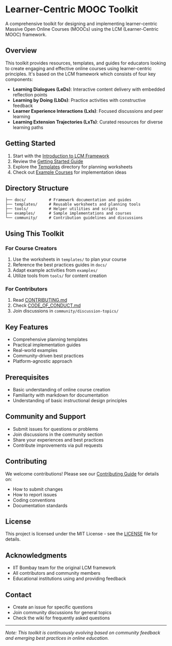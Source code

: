 # Learner-Centric MOOC Toolkit

A comprehensive toolkit for designing and implementing learner-centric Massive Open Online Courses (MOOCs) using the LCM (Learner-Centric MOOC) framework.

## Overview

This toolkit provides resources, templates, and guides for educators looking to create engaging and effective online courses using learner-centric principles. It's based on the LCM framework which consists of four key components:

- **Learning Dialogues (LeDs)**: Interactive content delivery with embedded reflection points
- **Learning by Doing (LbDs)**: Practice activities with constructive feedback
- **Learner Experience Interactions (LxIs)**: Focused discussions and peer learning
- **Learning Extension Trajectories (LxTs)**: Curated resources for diverse learning paths

## Getting Started

1. Start with the [Introduction to LCM Framework](docs/lcm-framework.md)
2. Review the [Getting Started Guide](docs/getting-started.md)
3. Explore the [Templates](templates/) directory for planning worksheets
4. Check out [Example Courses](examples/) for implementation ideas

## Directory Structure

```
├── docs/          # Framework documentation and guides
├── templates/     # Reusable worksheets and planning tools
├── tools/         # Helper utilities and scripts
├── examples/      # Sample implementations and courses
└── community/     # Contribution guidelines and discussions
```

## Using This Toolkit

### For Course Creators
1. Use the worksheets in `templates/` to plan your course
2. Reference the best practices guides in `docs/`
3. Adapt example activities from `examples/`
4. Utilize tools from `tools/` for content creation

### For Contributors
1. Read [CONTRIBUTING.md](community/CONTRIBUTING.md)
2. Check [CODE_OF_CONDUCT.md](community/CODE_OF_CONDUCT.md)
3. Join discussions in `community/discussion-topics/`

## Key Features

- Comprehensive planning templates
- Practical implementation guides
- Real-world examples
- Community-driven best practices
- Platform-agnostic approach

## Prerequisites

- Basic understanding of online course creation
- Familiarity with markdown for documentation
- Understanding of basic instructional design principles

## Community and Support

- Submit issues for questions or problems
- Join discussions in the community section
- Share your experiences and best practices
- Contribute improvements via pull requests

## Contributing

We welcome contributions! Please see our [Contributing Guide](community/CONTRIBUTING.md) for details on:
- How to submit changes
- How to report issues
- Coding conventions
- Documentation standards

## License

This project is licensed under the MIT License - see the [LICENSE](LICENSE) file for details.

## Acknowledgments

- IIT Bombay team for the original LCM framework
- All contributors and community members
- Educational institutions using and providing feedback

## Contact

- Create an issue for specific questions
- Join community discussions for general topics
- Check the wiki for frequently asked questions

---

*Note: This toolkit is continuously evolving based on community feedback and emerging best practices in online education.*
